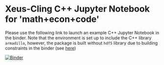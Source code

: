# Xeus-Cling C++ Jupyter Notebook for 'math+econ+code'

Please use the following link to launch an example C++ Jupyter Notebook in the binder. Note that the environment is set up to include the C++ library `armadillo`, however, the package is built without `hdf5` library due to building constraints in the binder (see [here](https://stackoverflow.com/questions/70801835/how-can-i-include-openblas-and-lapack-manually-in-xeus-cling-binder))

[![Binder](https://mybinder.org/badge_logo.svg)](https://mybinder.org/v2/gh/AntonioDaSilva/xeus-cling/HEAD?labpath=jupyter_armadillo.ipynb)

